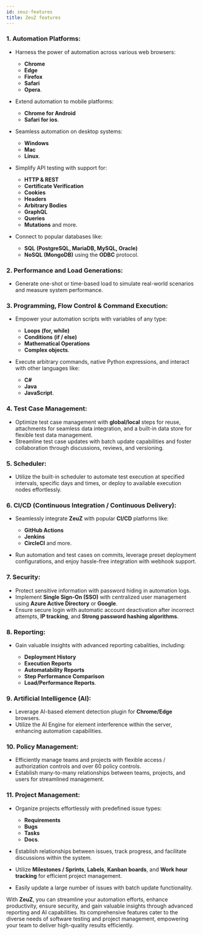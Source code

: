 ```yaml
---
id: zeuz-features
title: ZeuZ features
---
```


### 1. Automation Platforms:
   
   * Harness the power of automation across various web browsers:
     
     * **Chrome**    
     * **Edge**    
     * **Firefox**   
     * **Safari**    
     * **Opera**.  

   * Extend automation to mobile platforms:  

     * **Chrome for Android**   
     * **Safari for ios**.

   * Seamless automation on desktop systems:   

     * **Windows**    
     * **Mac**    
     * **Linux**.

   * Simplify API testing with support for:  

     * **HTTP & REST**    
     * **Certificate Verification**    
     * **Cookies**    
     * **Headers**  
     * **Arbitrary Bodies**    
     * **GraphQL**    
     * **Queries**    
     * **Mutations** and more.

   * Connect to popular databases like:  
     
     * **SQL** **(PostgreSQL, MariaDB, MySQL, Oracle)**  
     * **NoSQL** **(MongoDB)** using the **ODBC** protocol.

### 2. Performance and Load Generations:

   * Generate one-shot or time-based load to simulate real-world scenarios and measure system performance.

### 3. Programming, Flow Control & Command Execution:

   * Empower your automation scripts with variables of any type:  

     * **Loops** **(for, while)**  
     * **Conditions** **(if / else)**  
     * **Mathematical Operations**  
     * **Complex objects**.  

   * Execute arbitrary commands, native Python expressions, and interact with other languages like:  

     * **C#**  
     * **Java**
     * **JavaScript**.

### 4. Test Case Management:  

   * Optimize test case management with **global/local** steps for reuse, attachments for seamless data integration, and a built-in data store for flexible test data management.  
   * Streamline test case updates with batch update capabilities and foster collaboration through discussions, reviews, and versioning.

### 5. Scheduler:

  * Utilize the built-in scheduler to automate test execution at specified intervals, specific days and times, or deploy to available execution nodes effortlessly.

### 6. CI/CD (Continuous Integration / Continuous Delivery):

   * Seamlessly integrate **ZeuZ** with popular **CI/CD** platforms like:  
    
     * **GitHub Actions**  
     * **Jenkins**  
     * **CircleCI** and more.  
   * Run automation and test cases on commits, leverage preset deployment configurations, and enjoy hassle-free integration with webhook support.

### 7. Security:

   * Protect sensitive information with password hiding in automation logs.  
   * Implement **Single Sign-On (SSO)** with centralized user management using **Azure Active Directory** or **Google**.  
   * Ensure secure login with automatic account deactivation after incorrect attempts, **IP tracking**, and **Strong password hashing algorithms**.

### 8. Reporting:

   * Gain valuable insights with advanced reporting cabalities, including:  

     * **Deployment History**  
     * **Execution Reports**  
     * **Automatability Reports**  
     * **Step Performance Comparison**  
     * **Load/Performance Reports**.

### 9. Artificial Intelligence (AI):  

   * Leverage AI-based element detection plugin for **Chrome/Edge** browsers.  
   * Utilize the AI Engine for element interference within the server, enhancing automation capabilities.

### 10. Policy Management:  

   * Efficiently manage teams and projects with flexible access / authorization controls and over 60 policy controls.  
   * Establish many-to-many relationships between teams, projects, and users for streamlined management.

### 11. Project Management:

   * Organize projects effortlessly with predefined issue types:

     * **Requirements**  
     * **Bugs**  
     * **Tasks**  
     * **Docs**.  
   * Establish relationships between issues, track progress, and facilitate discussions within the system.   
   * Utilize **Milestones / Sprints**, **Labels**, **Kanban boards**, and **Work hour tracking** for efficient project management.  
   * Easily update a large number of issues with batch update functionality.

With **ZeuZ**, you can streamline your automation efforts, enhance productivity, ensure security, and gain valuable insights through advanced reporting and AI capabilities. Its comprehensive features cater to the diverse needs of software testing and project management, empowering your team to deliver high-quality results efficiently.






